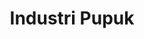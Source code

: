 ---
id: 33
title : Industri Pupuk
linkurl: https://kutt.it/kqV1ih
fitur : aspekpajak
createdTime : 31/07/2019
modifiedTime : 26/12/2019
topik: Versi Lengkap
description: industri & distribusi pupuk
---